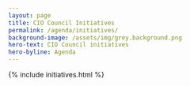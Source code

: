 ```yaml
---
layout: page
title: CIO Council Initiatives
permalink: /agenda/initiatives/
background-image: /assets/img/grey.background.png
hero-text: CIO Council initiatives
hero-byline: Agenda
---
```

{% include initiatives.html %}
